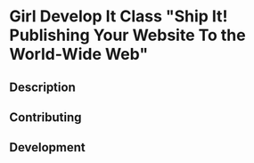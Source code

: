 # Girl Develop It Class "Ship It! Publishing Your Website To the World-Wide Web"

## Description

## Contributing

## Development
